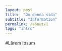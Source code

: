 ```yaml
---
layout: post
title:  "Om denna sida"
subtitle: "Information"
permalink: /about/1
tags: "intro"
---
```

#Lårem Ipsum
